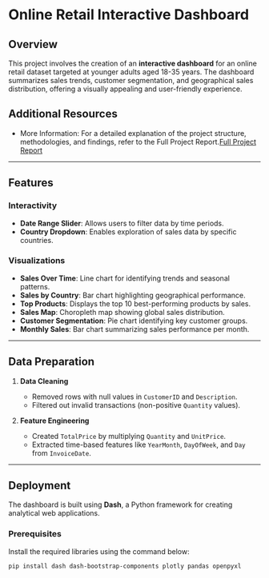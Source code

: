 # Online Retail Interactive Dashboard

## Overview

This project involves the creation of an **interactive dashboard** for an online retail dataset targeted at younger adults aged 18-35 years. The dashboard summarizes sales trends, customer segmentation, and geographical sales distribution, offering a visually appealing and user-friendly experience.

## Additional Resources

- More Information: For a detailed explanation of the project structure, methodologies, and findings, refer to the Full Project Report.[Full Project Report](https://github.com/federicoariton/Project-3-Dashboard-with-python-/blob/main/Dashboard%20with%20Python%20Report%20pdf.pdf)


---

## Features

### Interactivity
- **Date Range Slider**: Allows users to filter data by time periods.
- **Country Dropdown**: Enables exploration of sales data by specific countries.

### Visualizations
- **Sales Over Time**: Line chart for identifying trends and seasonal patterns.
- **Sales by Country**: Bar chart highlighting geographical performance.
- **Top Products**: Displays the top 10 best-performing products by sales.
- **Sales Map**: Choropleth map showing global sales distribution.
- **Customer Segmentation**: Pie chart identifying key customer groups.
- **Monthly Sales**: Bar chart summarizing sales performance per month.

---

## Data Preparation

1. **Data Cleaning**
   - Removed rows with null values in `CustomerID` and `Description`.
   - Filtered out invalid transactions (non-positive `Quantity` values).

2. **Feature Engineering**
   - Created `TotalPrice` by multiplying `Quantity` and `UnitPrice`.
   - Extracted time-based features like `YearMonth`, `DayOfWeek`, and `Day` from `InvoiceDate`.

---

## Deployment

The dashboard is built using **Dash**, a Python framework for creating analytical web applications.

### Prerequisites
Install the required libraries using the command below:

```bash
pip install dash dash-bootstrap-components plotly pandas openpyxl
